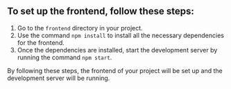 ## To set up the frontend, follow these steps:

1. Go to the `frontend` directory in your project.
2. Use the command `npm install` to install all the necessary dependencies for the frontend.
3. Once the dependencies are installed, start the development server by running the command `npm start`.

By following these steps, the frontend of your project will be set up and the development server will be running.